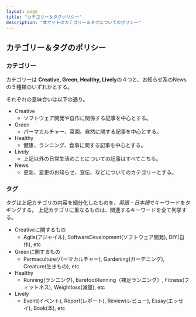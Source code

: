 ```yaml
---
layout: page
title: "カテゴリー＆タグポリシー"
description: "本サイトのカテゴリー＆タグについてのポリシー"
---
```


## カテゴリー＆タグのポリシー

### カテゴリー

カテゴリーは **Creative, Green, Healthy, Lively**の４つと、お知らせ系のNewsの５種類のいずれかとする。

それぞれの意味合いは以下の通り。

* Creative
  * ソフトウェア開発や自作に関係する記事を中心とする。
* Green
  * パーマカルチャー、菜園、自然に関する記事を中心とする。
* Healthy
  * 健康、ランニング、食事に関する記事を中心とする。
* Lively
  * 上記以外の日常生活のことについての記事はすべてこちら。
* News
  * 更新、変更のお知らせ、宣伝、などについてのカテゴリーとする。

### タグ

タグは上記カテゴリの内容を細分化したものを、*英語・日本語*でキーワードをタギングする。
上記カテゴリに重なるものは、関連するキーワードを全て列挙する。

* Creativeに関するもの
  * Agile(アジャイル), SoftwareDevelopment(ソフトウェア開発), DIY(自作), etc
* Greenに関するもの
  * Permaculture(パーマカルチャー), Gardening(ガーデニング), Creature(生きもの), etc
* Healthy
  * Running(ランニング), BarefootRunning（裸足ランニング）, Fitness(フィットネス), Weightloss(減量), etc
* Lively
  * Event(イベント), Report(レポート), Review(レビュー), Essay(エッセイ), Book(本), etc

